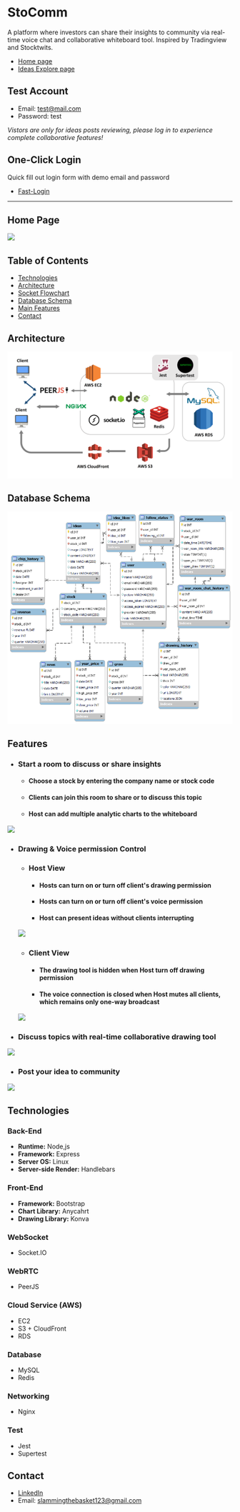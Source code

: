 # StoComm

A platform where investors can share their insights to community via real-time voice chat and collaborative whiteboard tool.
Inspired by Tradingview and Stocktwits.

 * [Home page](https://stocomm.site/)
 * [Ideas Explore page](https://stocomm.site/explore)

## Test Account

 * Email: test@mail.com
 * Password: test

*Vistors are only for ideas posts reviewing, please log in to experience complete collaborative features!*

## One-Click Login
Quick fill out login form with demo email and password 

 * [Fast-Login](https://stocomm.site?is_demo=1)

 ---

## Home Page
<img src="./public/img/readme/stocomm-homepage.gif">

## Table of Contents
 * [Technologies](#Technologies)
 * [Architecture](#Architecture)
 * [Socket Flowchart](#Socket-Flowchart)
 * [Database Schema](#Database-Schema)
 * [Main Features](#Main-Features)
 * [Contact](#Contact)

## Architecture

<img src="./public/img/readme/architecture.png">

## Database Schema

<img src="./public/img/readme/db-schema.png">

## Features

 * ### Start a room to discuss or share insights
   * #### Choose a stock by entering the company name or stock code
   * #### Clients can join this room to share or to discuss this topic
   * #### Host can add multiple analytic charts to the whiteboard

 <img src="./public/img/readme/start.gif">

 * ### Drawing & Voice permission Control
   * ### Host View
     * #### Hosts can turn on or turn off client's drawing permission
     * #### Hosts can turn on or turn off client's voice permission
     * #### Host can present ideas without clients interrupting

   <img src="./public/img/readme/host-pert.gif">

   * ### Client View
     * #### The drawing tool is hidden when Host turn off drawing permission
     * #### The voice connection is closed when Host mutes all clients, which remains only one-way broadcast

   <img src="./public/img/readme/client-pert.gif">

 * ### Discuss topics with real-time collaborative drawing tool

 <img src="./public/img/readme/draw.gif">

 * ### Post your idea to community

 <img src="./public/img/readme/post.gif">

## Technologies
### Back-End
 * **Runtime:** Node,js
 * **Framework:** Express
 * **Server OS:** Linux
 * **Server-side Render:** Handlebars

### Front-End
 * **Framework:** Bootstrap
 * **Chart Library:** Anycahrt
 * **Drawing Library:** Konva

### WebSocket
 * Socket.IO

### WebRTC
 * PeerJS

### Cloud Service (AWS)
 * EC2
 * S3 + CloudFront
 * RDS

### Database
 * MySQL
 * Redis

### Networking 
 * Nginx

### Test
 * Jest
 * Supertest

## Contact

 * [LinkedIn](https://www.linkedin.com/in/hsin-ping-k/)
 * Email: slammingthebasket123@gmail.com